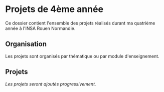# Projets de 4ème année

Ce dossier contient l'ensemble des projets réalisés durant ma quatrième année à l'INSA Rouen Normandie.

## Organisation

Les projets sont organisés par thématique ou par module d'enseignement.

## Projets

_Les projets seront ajoutés progressivement._

